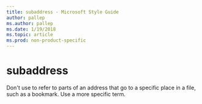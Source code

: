 ```yaml
---
title: subaddress - Microsoft Style Guide
author: pallep
ms.author: pallep
ms.date: 1/19/2018
ms.topic: article
ms.prod: non-product-specific
---
```


# subaddress

Don't
use to refer to parts of an address that go to a specific place in a
file, such as a bookmark. Use a more specific term.

